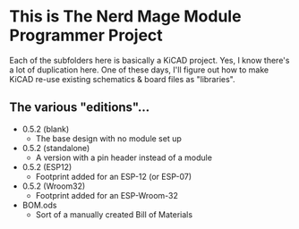 # This is __The Nerd Mage Module Programmer__  Project

Each of the subfolders here is basically a KiCAD project.  Yes, I know there's a lot of duplication here.  One of these days, I'll figure out how to make KiCAD re-use existing schematics & board files as "libraries".

## The various "editions"...

- 0.5.2 (blank)
  - The base design with no module set up
- 0.5.2 (standalone)
  - A version with a pin header instead of a module
- 0.5.2 (ESP12)
  - Footprint added for an ESP-12 (or ESP-07)
- 0.5.2 (Wroom32)
  - Footprint added for an ESP-Wroom-32
- BOM.ods
  - Sort of a manually created Bill of Materials